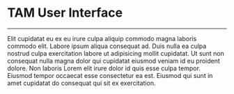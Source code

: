 # **TAM User Interface**
---
Elit cupidatat eu ex eu irure culpa aliquip commodo magna laboris commodo elit. Labore ipsum aliqua consequat ad. Duis nulla ea culpa nostrud culpa exercitation labore ut adipisicing mollit cupidatat. Ut sunt non consequat nulla magna dolor qui cupidatat eiusmod veniam id eu proident dolore. Non laboris Lorem elit irure dolor id quis esse culpa tempor. Eiusmod tempor occaecat esse consectetur ea est. Eiusmod qui sunt in amet cupidatat do consequat qui sit ex exercitation.